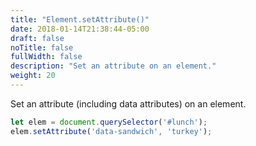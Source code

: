 ```yaml
---
title: "Element.setAttribute()"
date: 2018-01-14T21:38:44-05:00
draft: false
noTitle: false
fullWidth: false
description: "Set an attribute on an element."
weight: 20
---
```


Set an attribute (including data attributes) on an element.

```javascript
let elem = document.querySelector('#lunch');
elem.setAttribute('data-sandwich', 'turkey');
```